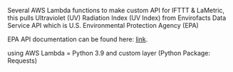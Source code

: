 Several AWS Lambda functions to make custom API for IFTTT & LaMetric, this pulls Ultraviolet (UV) Radiation Index (UV Index) from Envirofacts Data Service API which is U.S. Environmental Protection Agency (EPA)

EPA API documentation can be found here: [link](https://www.epa.gov/enviro/web-services).

using AWS Lambda = Python 3.9 and custom layer (Python Package: Requests)
